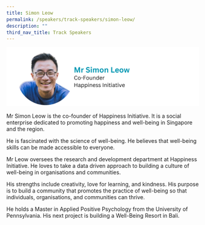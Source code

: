```yaml
---
title: Simon Leow
permalink: /speakers/track-speakers/simon-leow/
description: ""
third_nav_title: Track Speakers
---
```

<div style="display: flex; flex-wrap: wrap;">
  <div style="flex-basis: 100%; max-width: 100%;">
    <img alt="track speakers 1" src="/images/SpeakersPhoto/simonleow.png">
  </div>
	</div>
	
Mr Simon Leow is the co-founder of Happiness Initiative. It is a social enterprise dedicated to promoting happiness and well-being in Singapore and the region.
	
He is fascinated with the science of well-being. He believes that well-being skills can be made accessible to everyone.
	
Mr Leow oversees the research and development department at Happiness Initiative. He loves to take a data driven approach to building a culture of well-being in organisations and communities.
	
His strengths include creativity, love for learning, and kindness. His purpose is to build a community that promotes the practice of well-being so that individuals, organisations, and communities can thrive.
	
He holds a Master in Applied Positive Psychology from the University of Pennsylvania. His next project is building a Well-Being Resort in Bali.